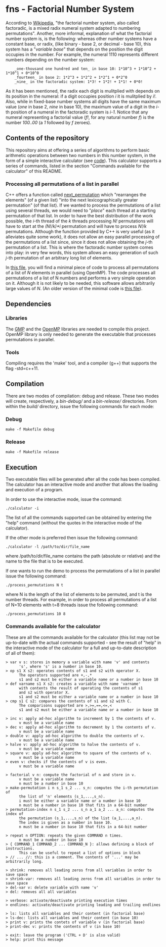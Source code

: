 # fns - Factorial Number System

According to [Wikipedia](https://en.wikipedia.org/wiki/Factorial_number_system), "the factorial number system,
also called factoradic, is a mixed radix numeral system adapted to numbering permutations". Another, more informal,
explanation of what the factorial number system is, is the following: whereas other number systems have a constant
base, or radix, (like binary - base 2, or decimal - base 10), this system has a "_variable base_" that depends on
the position the digit occupies in the number. For example, the numeral 1110 represents different numbers depending
on the number system:

        _one-thousand one hundred and ten_ in base 10: 1*10^3 + 1*10^2 + 1*10^1 + 0*10^0
        _fourteen_ in base 2: 1*2^3 + 1*2^2 + 1*2^1 + 0*2^0
        _nine_ in the factoradic system: 1*3! + 1*2! + 1*1! + 0*0!

As it has been mentioned, the radix each digit is mulitplied with depends on its position in the numeral: if a digit
occupies position _i_ it is mulitplied by _i!_. Also, while in fixed-base number systems all digits have the same
maximum value (_one_ in base 2, _nine_ in base 10), the maximum value of a digit in the _i_-th position of a numeral
in the factoradic system is _i-1_. Notice that any numeral representing a factorial value (_f!_, for any natural number
_f_) is the number _100..00_ (a _1_ followed by _f_ zeroes).

## Contents of the repository

This repository aims at offering a series of algorithms to perform basic arithmetic operations between two numbers
in this number system, in the form of a simple interactive calculator (see
[code](https://github.com/lluisalemanypuig/fns/blob/master/src/calculator.cpp)). This calculator supports a series
of commands, listed in the section "Commands available for the calculator" of this README.

### Processing all permutations of a list in parallel

C++ offers a function called [next_permutation](http://www.cplusplus.com/reference/algorithm/next_permutation/) which
"rearranges the elements" (of a given list) "into the next lexicographically greater permutation" (of that list). If we
wanted to process the permutations of a list using several threads, we would need to "_place_" each thread at a starting
permutation of that list. In order to have the best distribution of the work possible, the _i_-th thread of the _k_
threads processing _N!_ permutations will have to start at the _(N!/k)*i_ permutation and will have to process _N!/k_
permutations. Although the function provided by C++ is very useful (as it alleviates quite some work), it does not allow
an easy parallel processing of the permutations of a list since, since it does not allow obtaining the _j_-th permutation
of a list. This is where the factoradic number system comes into play: in very few words, this system allows an easy
generation of such _j_-th permutation of an arbitrary long list of elements.

In [this file](https://github.com/lluisalemanypuig/fns/blob/master/src/permutations_minimal.cpp), you will find a minimal piece of
code to process all permutations of a list of _N_ elements in parallel (using OpenMP). The code processes all permutations
of a list of N numbers and performs a very simple operation on it. Although it is not likely to be needed, this software
allows arbitrarily large values of _N_. (An older version of the minimal code is [this file](https://github.com/lluisalemanypuig/fns/blob/master/src/permutations.cpp)).

## Dependencies

### Libraries

The [GMP](https://gmplib.org/) and the [OpenMP](http://www.openmp.org/) libraries are needed to compile this project.
OpenMP library is only needed to generate the executable that processes permutations in parallel.

### Tools

Compiling requires the 'make' tool, and a compiler (g++) that supports the flag -std=c++11.

## Compilation

There are two modes of compilation: debug and release. These two modes will create, respectively, a _bin-debug/_
and a _bin-release/_ directories. From within the _build/_ directory, issue the following commands for each mode:

### Debug

    make -f Makefile debug

### Release

    make -f Makefile release

## Execution

Two executable files will be generated after all the code has been compiled. The calculator has an interactive mode and
another that allows the loading and execution of a program.

In order to use the interactive mode, issue the command:

    ./calculator -i

The list of all the commands supported can be obtained by entering the "help" command (without the quotes in the
interactive mode of the calculator).

If the other mode is preferred then issue the following command:

    ./calculator -l /path/to/dir/file_name

where /path/to/dir/file_name contains the path (absolute or relative) and the name to the file that is to be executed.

If one wants to run the demo to process the permutations of a list in parallel issue the following command:

    ./process_permutations N t

where N is the length of the list of elements to be permuted, and t is the number threads. For example, in order to
process all permutations of a list of N=10 elements with t=8 threads issue the following command:

    ./process_permutations 10 8

### Commands available for the calculator

These are all the commands available for the calculator (this list may not be up-to-date with the actual commands
supported - see the result of "help" in the interactive mode of the calculator for a full and up-to-date description
of all of them):

    > var v s: stores in memory a variable with name 'v' and contents
          's', where 's' is a number in base 10.
    > op s1 X s2: operates contents of s1 and s2 with operator X.
          The operators supported are +,-,*
          s1 and s2 must be either a variable name or a number in base 10
    > def varname s1 X s2: creates a variable with name 'varname'
          with contents the result of operating the contents of s1
          and s2 with operator X.
          s1 and s2 must be either a variable name or a number in base 10
    > cmp s1 C s2: compares the contents of s1 and s2 with C.
          The comparisons supported are >,>=,==,<=,<
          s1 and s2 must be either a variable name or a number in base 10

    > inc v: apply ad-hoc algorithm to increment by 1 the contents of v.
          v must be a variable name
    > dec v: apply ad-hoc algorithm to decrement by 1 the contents of v.
          v must be a variable name
    > double v: apply ad-hoc algorithm to double the contents of v.
          v must be a variable name
    > halve v: apply ad-hoc algorithm to halve the contents of v.
          v must be a variable name
    > square v: apply ad-hoc algorithm to square of the contents of v.
          v must be a variable name
    > even v: checks if the contents of v is even.
          v must be a variable name

    > factorial v n: compute the factorial of n and store in v.
          v must be a variable name
          n must be a number in base 10
    > make-permutation i n s_1 s_2 ... s_n: computes the i-th permutation of
          the list of 'n' elements (s_1,...,s_n).
          i must be either a variable name or a number in base 10
          n must be a number in base 10 that fits in a 64-bit number
    > permutation-index n s_1 s_2 ... s_n a_1 a_2 ... a_n: computes the index of
          the permutation (s_1,...,s_n) of the list (a_1,...,a_n).
          The index is given as a number in base 10.
          n must be a number in base 10 that fits in a 64-bit number

    > repeat n OPTION: repeats the given COMMAND n times.
          n must be a number in base 10
    > { COMMAND_1 COMMAND_2 ... COMMAND_N }: allows defining a block of instructions.
          This can be useful to repeat a list of options in block
    > // ... //: this is a comment. The contents of '...' may be arbitrarily long.

    > shrink: removes all leading zeros from all variables in order to save space
    > shrink-var: removes all leading zeros from all variables in order to save space
    > del-var v: delete variable with name 'v'
    > del: removes all all variables

    > verbose: activate/deactivate printing execution times
    > endlines: activate/deactivate printing leading and trailing endlines

    > ls: lists all variables and their content (in factorial base)
    > ls-dec: lists all variables and their content (in base 10)
    > print v: prints the contets of variable v (in factorial base)
    > print-dec v: prints the contents of v (in base 10)

    > exit: leave the program ('CTRL + D' is also valid)
    > help: print this message

